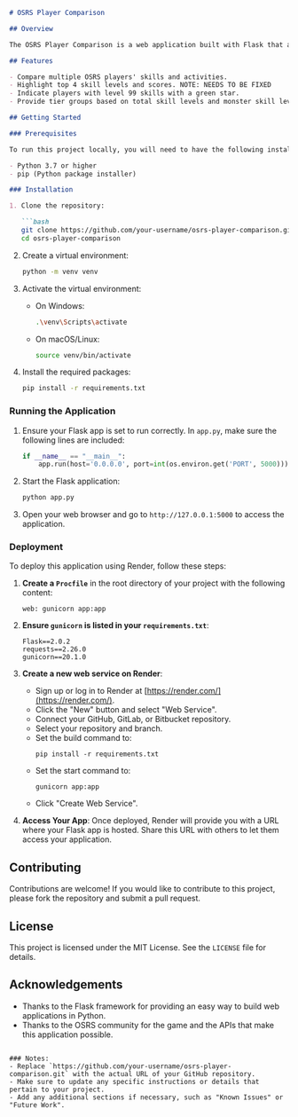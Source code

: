 ```markdown
# OSRS Player Comparison

## Overview

The OSRS Player Comparison is a web application built with Flask that allows users to compare Old School RuneScape (OSRS) players' stats. Users can input player names and get a detailed comparison of their skills and activities.

## Features

- Compare multiple OSRS players' skills and activities.
- Highlight top 4 skill levels and scores. NOTE: NEEDS TO BE FIXED
- Indicate players with level 99 skills with a green star.
- Provide tier groups based on total skill levels and monster skill levels.

## Getting Started

### Prerequisites

To run this project locally, you will need to have the following installed:

- Python 3.7 or higher
- pip (Python package installer)

### Installation

1. Clone the repository:

   ```bash
   git clone https://github.com/your-username/osrs-player-comparison.git
   cd osrs-player-comparison
   ```

2. Create a virtual environment:

   ```bash
   python -m venv venv
   ```

3. Activate the virtual environment:

   - On Windows:
     ```bash
     .\venv\Scripts\activate
     ```
   - On macOS/Linux:
     ```bash
     source venv/bin/activate
     ```

4. Install the required packages:

   ```bash
   pip install -r requirements.txt
   ```

### Running the Application

1. Ensure your Flask app is set to run correctly. In `app.py`, make sure the following lines are included:

   ```python
   if __name__ == "__main__":
       app.run(host='0.0.0.0', port=int(os.environ.get('PORT', 5000)))
   ```

2. Start the Flask application:

   ```bash
   python app.py
   ```

3. Open your web browser and go to `http://127.0.0.1:5000` to access the application.

### Deployment

To deploy this application using Render, follow these steps:

1. **Create a `Procfile`** in the root directory of your project with the following content:

   ```
   web: gunicorn app:app
   ```

2. **Ensure `gunicorn` is listed in your `requirements.txt`**:

   ```
   Flask==2.0.2
   requests==2.26.0
   gunicorn==20.1.0
   ```

3. **Create a new web service on Render**:
   - Sign up or log in to Render at [https://render.com/](https://render.com/).
   - Click the "New" button and select "Web Service".
   - Connect your GitHub, GitLab, or Bitbucket repository.
   - Select your repository and branch.
   - Set the build command to:
     ```plaintext
     pip install -r requirements.txt
     ```
   - Set the start command to:
     ```plaintext
     gunicorn app:app
     ```
   - Click "Create Web Service".

4. **Access Your App**: Once deployed, Render will provide you with a URL where your Flask app is hosted. Share this URL with others to let them access your application.

## Contributing

Contributions are welcome! If you would like to contribute to this project, please fork the repository and submit a pull request.

## License

This project is licensed under the MIT License. See the `LICENSE` file for details.

## Acknowledgements

- Thanks to the Flask framework for providing an easy way to build web applications in Python.
- Thanks to the OSRS community for the game and the APIs that make this application possible.
```

### Notes:
- Replace `https://github.com/your-username/osrs-player-comparison.git` with the actual URL of your GitHub repository.
- Make sure to update any specific instructions or details that pertain to your project.
- Add any additional sections if necessary, such as "Known Issues" or "Future Work".
